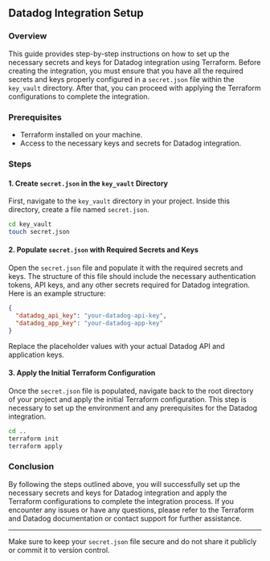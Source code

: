 ## Datadog Integration Setup

### Overview

This guide provides step-by-step instructions on how to set up the necessary secrets and keys for Datadog integration using Terraform. Before creating the integration, you must ensure that you have all the required secrets and keys properly configured in a `secret.json` file within the `key_vault` directory. After that, you can proceed with applying the Terraform configurations to complete the integration.

### Prerequisites

- Terraform installed on your machine.
- Access to the necessary keys and secrets for Datadog integration.

### Steps

#### 1. Create `secret.json` in the `key_vault` Directory

First, navigate to the `key_vault` directory in your project. Inside this directory, create a file named `secret.json`.

```bash
cd key_vault
touch secret.json
```

#### 2. Populate `secret.json` with Required Secrets and Keys

Open the `secret.json` file and populate it with the required secrets and keys. The structure of this file should include the necessary authentication tokens, API keys, and any other secrets required for Datadog integration. Here is an example structure:

```json
{
  "datadog_api_key": "your-datadog-api-key",
  "datadog_app_key": "your-datadog-app-key"
}
```

Replace the placeholder values with your actual Datadog API and application keys.

#### 3. Apply the Initial Terraform Configuration

Once the `secret.json` file is populated, navigate back to the root directory of your project and apply the initial Terraform configuration. This step is necessary to set up the environment and any prerequisites for the Datadog integration.

```bash
cd ..
terraform init
terraform apply
```

### Conclusion

By following the steps outlined above, you will successfully set up the necessary secrets and keys for Datadog integration and apply the Terraform configurations to complete the integration process. If you encounter any issues or have any questions, please refer to the Terraform and Datadog documentation or contact support for further assistance.

---

Make sure to keep your `secret.json` file secure and do not share it publicly or commit it to version control.
